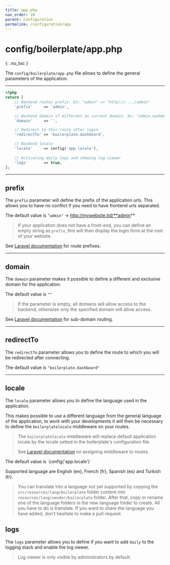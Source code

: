 ```yaml
---
title: app.php
nav_order: 10
parent: Configuration
permalink: /configuration/app
---
```


# config/boilerplate/app.php
{: .no_toc }

The `config/boilerplate/app.php` file allows to define the general parameters of the application.

---

```php
<?php
return [
    // Backend routes prefix. Ex: "admin" => "http://..../admin"
    'prefix'     => 'admin',

    // Backend domain if different as current domain. Ex: "admin.mydomain.tld"
    'domain'     => '',

    // Redirect to this route after login
    'redirectTo' => 'boilerplate.dashboard',

    // Backend locale
    'locale'     => config('app.locale'),
    
    // Activating daily logs and showing log viewer
    'logs'       => true,
];
```
---

## prefix

The `prefix` parameter will define the prefix of the application urls. This allows you to have no conflict if you need 
to have frontend urls separated.

The default value is `"admin"` &rarr; http://mywebsite.tld/**admin**

> If your application does not have a front-end, you can define an empty string as `prefix`, this will then display the 
login form at the root of your website.

See [Laravel documentation](https://laravel.com/docs/master/routing#route-group-prefixes) for route prefixes.

---

## domain

The `domain` parameter makes it possible to define a different and exclusive domain for the application.

The default value is `""`

> If the parameter is empty, all domains will allow access to the backend, otherwise only the specified domain will allow 
  access.

See [Laravel documentation](https://laravel.com/docs/master/routing#route-group-sub-domain-routing) for sub-domain 
routing.

---

## redirectTo

The `redirectTo` parameter allows you to define the route to which you will be redirected after connecting.

The default value is `"boilerplate.dashboard"`

---

## locale

The `locale` parameter allows you to define the language used in the application. 

This makes possible to use a different language from the general language of the application, to work with your 
developments it will then be necessary to define the `boilerplatelocale` middleware on your routes.

<blockquote>
<p>
The <code>boilerplatelocale</code> middleware will replace default application locale by the locale setted in the boilerplate's 
configuration file.
</p>
<p>
See <a href="https://laravel.com/docs/master/middleware#assigning-middleware-to-routes">Laravel documentation</a> on assigning 
middleware to routes.
</p>
</blockquote>
The default value is `config('app.locale')`

Supported language are English (en), French (fr), Spanish (es) and Turkish (tr).

> You can translate into a language not yet supported by copying the `src/resources/lang/boilerplate` folder content into 
`resources/lang/vendor/boilerplate` folder. After that, copy or rename one of the language folders in the new language 
folder to create. All you have to do is translate. If you want to share the language you have added, don’t hesitate to 
make a pull request.

## logs

The `logs` parameter allows you to define if you want to add `daily` to the logging stack and enable the log viewer.

<blockquote>
Log viewer is only visible by administrators by default.
</blockquote>
